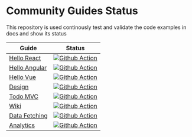 # Community Guides Status
This repository is used continously test and validate the code examples in docs and show its status

| Guide         | Status |
|--------------|--------|
| [Hello React](https://bit.dev/docs/quick-start/hello-world) | [![Github Action](https://github.com/teambit/community-guides-status/actions/workflows/hello-react-quickstart.yml/badge.svg)](https://github.com/teambit/community-guides-status/actions/workflows/hello-react-quickstart.yml) |
| [Hello Angular](https://bit.dev/docs/quick-start/hello-world-angular) | [![Github Action](https://github.com/teambit/community-guides-status/actions/workflows/hello-angular-quickstart.yml/badge.svg)](https://github.com/teambit/community-guides-status/actions/workflows/hello-angular-quickstart.yml) |
| [Hello Vue](https://bit.dev/docs/quick-start/hello-world-vue) | [![Github Action](https://github.com/teambit/community-guides-status/actions/workflows/hello-vue-quickstart.yml/badge.svg)](https://github.com/teambit/community-guides-status/actions/workflows/hello-angular-quickstart.yml) |
| [Design](https://bit.dev/docs/quick-start/design ) | [![Github Action](https://github.com/teambit/community-guides-status/actions/workflows/design-quickstart.yml/badge.svg)](https://github.com/teambit/community-guides-status/actions/workflows/design-quickstart.yml) |
| [Todo MVC](https://bit.dev/docs/quick-start/todomvc) | [![Github Action](https://github.com/teambit/community-guides-status/actions/workflows/todo-mvc-quickstart.yml/badge.svg)](https://github.com/teambit/community-guides-status/actions/workflows/todo-mvc-quickstart.yml) |
| [Wiki](https://bit.dev/docs/quick-start/wiki) | [![Github Action](https://github.com/teambit/community-guides-status/actions/workflows/wiki-quickstart.yml/badge.svg)](https://github.com/teambit/community-guides-status/actions/workflows/wiki-quickstart.yml) |
| [Data Fetching](https://bit.dev/docs/quick-start/data-fetching) | [![Github Action](https://github.com/teambit/community-guides-status/actions/workflows/data-fetching-quickstart.yml/badge.svg)](https://github.com/teambit/community-guides-status/actions/workflows/data-fetching-quickstart.yml) |
| [Analytics](https://bit.dev/docs/quick-start/analytics) | [![Github Action](https://github.com/teambit/community-guides-status/actions/workflows/analytics-quickstart.yml/badge.svg)](https://github.com/teambit/community-guides-status/actions/workflows/analytics-quickstart.yml) |
